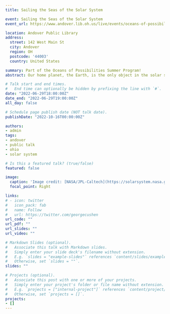 ```yaml
---
title: Sailing the Seas of the Solar System

event: Sailing the Seas of the Solar System
event_url: https://www.andover.lib.oh.us/live/events/oceans-of-possibilities-in-space-water-on-jupiters-moon-europa/

location: Andover Public Library
address:
  street: 142 West Main St
  city: Andover
  region: OH
  postcode: '44003'
  country: United States

summary: Part of the Oceans of Possibilities Summer Program!
abstract: Our home planet, the Earth, is the only object in the solar system covered with liquid water. But it is not the only object in the solar system that has water! Join NASA/JPL Solar System Ambassador Ray Garner as we explore the watery worlds of the solar system, from the salty slurries on Mars to the ice hidden away in dark craters on Ceres and the water buried beneath miles of ice on Europa. Using images and data from planetary probes, we’ll answer such questions as “How did the water get there?” And “What exactly are cryovolcanoes?” And “What does this mean for life in the solar system?” Come and get your sea legs as we sail the seas of the solar system!

# Talk start and end times.
#   End time can optionally be hidden by prefixing the line with `#`.
date: "2022-06-29T18:00:00Z"
date_end: "2022-06-29T19:00:00Z"
all_day: false

# Schedule page publish date (NOT talk date).
publishDate: "2022-10-16T00:00:00Z"

authors: 
- admin
tags: 
- andover
- public talk
- ohio
- solar system

# Is this a featured talk? (true/false)
featured: false

image:
  caption: 'Image credit: [NASA/JPL-Caltech](https://solarsystem.nasa.gov/news/13020/the-moon-with-the-plume/)'
  focal_point: Right

links:
# - icon: twitter
#   icon_pack: fab
#   name: Follow
#   url: https://twitter.com/georgecushen
url_code: ""
url_pdf: ""
url_slides: ""
url_video: ""

# Markdown Slides (optional).
#   Associate this talk with Markdown slides.
#   Simply enter your slide deck's filename without extension.
#   E.g. `slides = "example-slides"` references `content/slides/example-slides.md`.
#   Otherwise, set `slides = ""`.
slides: ""

# Projects (optional).
#   Associate this post with one or more of your projects.
#   Simply enter your project's folder or file name without extension.
#   E.g. `projects = ["internal-project"]` references `content/project/deep-learning/index.md`.
#   Otherwise, set `projects = []`.
projects:
- []
---
```


<!-- {{% callout note %}}
Click on the **Slides** button above to view the built-in slides feature.
{{% /callout %}}

Slides can be added in a few ways:

- **Create** slides using Wowchemy's [*Slides*](https://wowchemy.com/docs/managing-content/#create-slides) feature and link using `slides` parameter in the front matter of the talk file
- **Upload** an existing slide deck to `static/` and link using `url_slides` parameter in the front matter of the talk file
- **Embed** your slides (e.g. Google Slides) or presentation video on this page using [shortcodes](https://wowchemy.com/docs/writing-markdown-latex/).

Further event details, including [page elements](https://wowchemy.com/docs/writing-markdown-latex/) such as image galleries, can be added to the body of this page. -->
